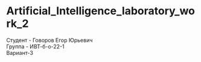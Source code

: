 # Artificial_Intelligence_laboratory_work_2
Студент - Говоров Егор Юрьевич
<br>
Группа - ИВТ-б-о-22-1
<br>
Вариант-3
